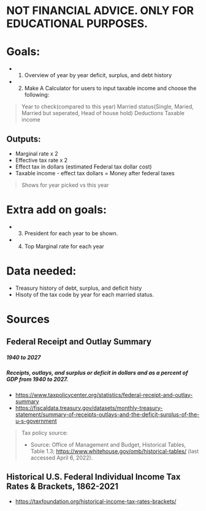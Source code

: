 # NOT FINANCIAL ADVICE. ONLY FOR EDUCATIONAL PURPOSES. 

# Goals:
* 1) Overview of year by year deficit, surplus, and debt history
* 2) Make A Calculator for users to input taxable income and choose the following:
> Year to check(compared to this year)
> Married status(Single, Maried, Married but seperated, Head of house hold)
> Deductions 
> Taxable income

## Outputs:
* Marginal rate x 2
* Effective tax rate x 2
* Effect tax in dollars (estimated Federal tax dollar cost)
* Taxable income - effect tax dollars = Money after federal taxes
> Shows for year picked vs this year

# Extra add on goals:
* 3) President for each year to be shown.
* 4) Top Marginal rate for each year

# Data needed:
* Treasury history of debt, surplus, and deficit histy
* Hisoty of the tax code by year for each married status. 

# Sources

## Federal Receipt and Outlay Summary
##### 1940 to 2027
##### Receipts, outlays, and surplus or deficit in dollars and as a percent of GDP from 1940 to 2027.
* https://www.taxpolicycenter.org/statistics/federal-receipt-and-outlay-summary
* https://fiscaldata.treasury.gov/datasets/monthly-treasury-statement/summary-of-receipts-outlays-and-the-deficit-surplus-of-the-u-s-government
> Tax policy source:
> * Source: Office of Management and Budget, Historical Tables, Table 1.3; https://www.whitehouse.gov/omb/historical-tables/ (last accessed April 6, 2022).

## Historical U.S. Federal Individual Income Tax Rates & Brackets, 1862-2021
* https://taxfoundation.org/historical-income-tax-rates-brackets/
